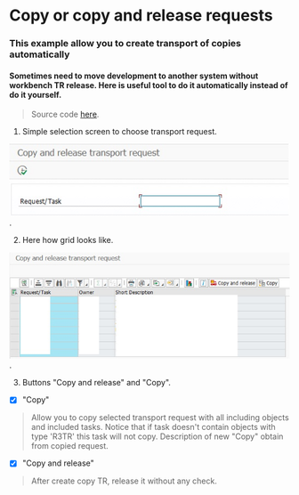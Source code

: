# Copy or copy and release requests

### This example allow you to create transport of copies automatically

#### Sometimes need to move development to another system without workbench TR release. Here is useful tool to do it automatically instead of do it yourself.


>Source code [here](https://github.com/Sgudkov/TR_COPY_RELEASE/blob/main/TR_COPY.abap).

1. Simple selection screen to choose transport request.

![alt text](https://github.com/Sgudkov/TR_COPY_RELEASE/blob/main/SEL_SRC.jpg).

2. Here how grid looks like.

![alt text](https://github.com/Sgudkov/TR_COPY_RELEASE/blob/main/GRID.jpg).

3. Buttons "Copy and release" and "Copy".

- [x] "Copy" 
> Allow you to copy selected transport request with all including objects and included tasks.
> Notice that if task doesn't contain objects with type 'R3TR' this task will not copy.
> Description of new "Copy" obtain from copied request.

- [x] "Copy and release" 
> After create copy TR, release it without any check.